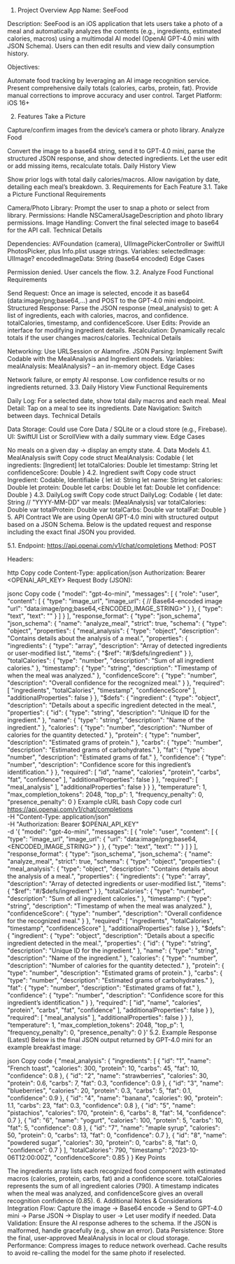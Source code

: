 1. Project Overview
App Name: SeeFood

Description:
SeeFood is an iOS application that lets users take a photo of a meal and automatically analyzes the contents (e.g., ingredients, estimated calories, macros) using a multimodal AI model (OpenAI GPT-4.0 mini with JSON Schema). Users can then edit results and view daily consumption history.

Objectives:

Automate food tracking by leveraging an AI image recognition service.
Present comprehensive daily totals (calories, carbs, protein, fat).
Provide manual corrections to improve accuracy and user control.
Target Platform: iOS 16+

2. Features
Take a Picture

Capture/confirm images from the device’s camera or photo library.
Analyze Food

Convert the image to a base64 string, send it to GPT-4.0 mini, parse the structured JSON response, and show detected ingredients.
Let the user edit or add missing items, recalculate totals.
Daily History View

Show prior logs with total daily calories/macros.
Allow navigation by date, detailing each meal’s breakdown.
3. Requirements for Each Feature
3.1. Take a Picture
Functional Requirements

Camera/Photo Library: Prompt the user to snap a photo or select from library.
Permissions: Handle NSCameraUsageDescription and photo library permissions.
Image Handling: Convert the final selected image to base64 for the API call.
Technical Details

Dependencies: AVFoundation (camera), UIImagePickerController or SwiftUI PhotosPicker, plus Info.plist usage strings.
Variables:
selectedImage: UIImage?
encodedImageData: String (base64 encoded)
Edge Cases

Permission denied.
User cancels the flow.
3.2. Analyze Food
Functional Requirements

Send Request: Once an image is selected, encode it as base64 (data:image/png;base64,...) and POST to the GPT-4.0 mini endpoint.
Structured Response: Parse the JSON response (meal_analysis) to get:
A list of ingredients, each with calories, macros, and confidence.
totalCalories, timestamp, and confidenceScore.
User Edits: Provide an interface for modifying ingredient details.
Recalculation: Dynamically recalc totals if the user changes macros/calories.
Technical Details

Networking: Use URLSession or Alamofire.
JSON Parsing: Implement Swift Codable with the MealAnalysis and Ingredient models.
Variables:
mealAnalysis: MealAnalysis? – an in-memory object.
Edge Cases

Network failure, or empty AI response.
Low confidence results or no ingredients returned.
3.3. Daily History View
Functional Requirements

Daily Log: For a selected date, show total daily macros and each meal.
Meal Detail: Tap on a meal to see its ingredients.
Date Navigation: Switch between days.
Technical Details

Data Storage: Could use Core Data / SQLite or a cloud store (e.g., Firebase).
UI: SwiftUI List or ScrollView with a daily summary view.
Edge Cases

No meals on a given day → display an empty state.
4. Data Models
4.1. MealAnalysis
swift
Copy code
struct MealAnalysis: Codable {
    let ingredients: [Ingredient]
    let totalCalories: Double
    let timestamp: String
    let confidenceScore: Double
}
4.2. Ingredient
swift
Copy code
struct Ingredient: Codable, Identifiable {
    let id: String
    let name: String
    let calories: Double
    let protein: Double
    let carbs: Double
    let fat: Double
    let confidence: Double
}
4.3. DailyLog
swift
Copy code
struct DailyLog: Codable {
    let date: String // "YYYY-MM-DD"
    var meals: [MealAnalysis]
    var totalCalories: Double
    var totalProtein: Double
    var totalCarbs: Double
    var totalFat: Double
}
5. API Contract
We are using OpenAI GPT-4.0 mini with structured output based on a JSON Schema. Below is the updated request and response including the exact final JSON you provided.

5.1. Endpoint: https://api.openai.com/v1/chat/completions
Method: POST

Headers:

http
Copy code
Content-Type: application/json
Authorization: Bearer <OPENAI_API_KEY>
Request Body (JSON):

jsonc
Copy code
{
  "model": "gpt-4o-mini",
  "messages": [
    {
      "role": "user",
      "content": [
        {
          "type": "image_url",
          "image_url": {
            // Base64-encoded image
            "url": "data:image/png;base64,<ENCODED_IMAGE_STRING>"
          }
        },
        {
          "type": "text",
          "text": ""
        }
      ]
    }
  ],
  "response_format": {
    "type": "json_schema",
    "json_schema": {
      "name": "analyze_meal",
      "strict": true,
      "schema": {
        "type": "object",
        "properties": {
          "meal_analysis": {
            "type": "object",
            "description": "Contains details about the analysis of a meal.",
            "properties": {
              "ingredients": {
                "type": "array",
                "description": "Array of detected ingredients or user-modified list.",
                "items": {
                  "$ref": "#/$defs/ingredient"
                }
              },
              "totalCalories": {
                "type": "number",
                "description": "Sum of all ingredient calories."
              },
              "timestamp": {
                "type": "string",
                "description": "Timestamp of when the meal was analyzed."
              },
              "confidenceScore": {
                "type": "number",
                "description": "Overall confidence for the recognized meal."
              }
            },
            "required": [
              "ingredients",
              "totalCalories",
              "timestamp",
              "confidenceScore"
            ],
            "additionalProperties": false
          }
        },
        "$defs": {
          "ingredient": {
            "type": "object",
            "description": "Details about a specific ingredient detected in the meal.",
            "properties": {
              "id": {
                "type": "string",
                "description": "Unique ID for the ingredient."
              },
              "name": {
                "type": "string",
                "description": "Name of the ingredient."
              },
              "calories": {
                "type": "number",
                "description": "Number of calories for the quantity detected."
              },
              "protein": {
                "type": "number",
                "description": "Estimated grams of protein."
              },
              "carbs": {
                "type": "number",
                "description": "Estimated grams of carbohydrates."
              },
              "fat": {
                "type": "number",
                "description": "Estimated grams of fat."
              },
              "confidence": {
                "type": "number",
                "description": "Confidence score for this ingredient’s identification."
              }
            },
            "required": [
              "id",
              "name",
              "calories",
              "protein",
              "carbs",
              "fat",
              "confidence"
            ],
            "additionalProperties": false
          }
        },
        "required": [
          "meal_analysis"
        ],
        "additionalProperties": false
      }
    }
  },
  "temperature": 1,
  "max_completion_tokens": 2048,
  "top_p": 1,
  "frequency_penalty": 0,
  "presence_penalty": 0
}
Example cURL
bash
Copy code
curl https://api.openai.com/v1/chat/completions \
  -H "Content-Type: application/json" \
  -H "Authorization: Bearer $OPENAI_API_KEY" \
  -d '{
    "model": "gpt-4o-mini",
    "messages": [
      {
        "role": "user",
        "content": [
          {
            "type": "image_url",
            "image_url": {
              "url": "data:image/png;base64,<ENCODED_IMAGE_STRING>"
            }
          },
          {
            "type": "text",
            "text": ""
          }
        ]
      }
    ],
    "response_format": {
      "type": "json_schema",
      "json_schema": {
        "name": "analyze_meal",
        "strict": true,
        "schema": {
          "type": "object",
          "properties": {
            "meal_analysis": {
              "type": "object",
              "description": "Contains details about the analysis of a meal.",
              "properties": {
                "ingredients": {
                  "type": "array",
                  "description": "Array of detected ingredients or user-modified list.",
                  "items": {
                    "$ref": "#/$defs/ingredient"
                  }
                },
                "totalCalories": {
                  "type": "number",
                  "description": "Sum of all ingredient calories."
                },
                "timestamp": {
                  "type": "string",
                  "description": "Timestamp of when the meal was analyzed."
                },
                "confidenceScore": {
                  "type": "number",
                  "description": "Overall confidence for the recognized meal."
                }
              },
              "required": [
                "ingredients",
                "totalCalories",
                "timestamp",
                "confidenceScore"
              ],
              "additionalProperties": false
            }
          },
          "$defs": {
            "ingredient": {
              "type": "object",
              "description": "Details about a specific ingredient detected in the meal.",
              "properties": {
                "id": {
                  "type": "string",
                  "description": "Unique ID for the ingredient."
                },
                "name": {
                  "type": "string",
                  "description": "Name of the ingredient."
                },
                "calories": {
                  "type": "number",
                  "description": "Number of calories for the quantity detected."
                },
                "protein": {
                  "type": "number",
                  "description": "Estimated grams of protein."
                },
                "carbs": {
                  "type": "number",
                  "description": "Estimated grams of carbohydrates."
                },
                "fat": {
                  "type": "number",
                  "description": "Estimated grams of fat."
                },
                "confidence": {
                  "type": "number",
                  "description": "Confidence score for this ingredient’s identification."
                }
              },
              "required": [
                "id",
                "name",
                "calories",
                "protein",
                "carbs",
                "fat",
                "confidence"
              ],
              "additionalProperties": false
            }
          },
          "required": [
            "meal_analysis"
          ],
          "additionalProperties": false
        }
      }
    },
    "temperature": 1,
    "max_completion_tokens": 2048,
    "top_p": 1,
    "frequency_penalty": 0,
    "presence_penalty": 0
  }'
5.2. Example Response (Latest)
Below is the final JSON output returned by GPT-4.0 mini for an example breakfast image:

json
Copy code
{
  "meal_analysis": {
    "ingredients": [
      {
        "id": "1",
        "name": "French toast",
        "calories": 300,
        "protein": 10,
        "carbs": 45,
        "fat": 10,
        "confidence": 0.8
      },
      {
        "id": "2",
        "name": "strawberries",
        "calories": 30,
        "protein": 0.6,
        "carbs": 7,
        "fat": 0.3,
        "confidence": 0.9
      },
      {
        "id": "3",
        "name": "blueberries",
        "calories": 20,
        "protein": 0.3,
        "carbs": 5,
        "fat": 0.1,
        "confidence": 0.9
      },
      {
        "id": "4",
        "name": "banana",
        "calories": 90,
        "protein": 1.1,
        "carbs": 23,
        "fat": 0.3,
        "confidence": 0.8
      },
      {
        "id": "5",
        "name": "pistachios",
        "calories": 170,
        "protein": 6,
        "carbs": 8,
        "fat": 14,
        "confidence": 0.7
      },
      {
        "id": "6",
        "name": "yogurt",
        "calories": 100,
        "protein": 5,
        "carbs": 10,
        "fat": 5,
        "confidence": 0.8
      },
      {
        "id": "7",
        "name": "maple syrup",
        "calories": 50,
        "protein": 0,
        "carbs": 13,
        "fat": 0,
        "confidence": 0.7
      },
      {
        "id": "8",
        "name": "powdered sugar",
        "calories": 30,
        "protein": 0,
        "carbs": 8,
        "fat": 0,
        "confidence": 0.7
      }
    ],
    "totalCalories": 790,
    "timestamp": "2023-10-06T12:00:00Z",
    "confidenceScore": 0.85
  }
}
Key Points

The ingredients array lists each recognized food component with estimated macros (calories, protein, carbs, fat) and a confidence score.
totalCalories represents the sum of all ingredient calories (790).
A timestamp indicates when the meal was analyzed, and confidenceScore gives an overall recognition confidence (0.85).
6. Additional Notes & Considerations
Integration Flow:
Capture the image → Base64 encode → Send to GPT-4.0 mini → Parse JSON → Display to user → Let user modify if needed.
Data Validation:
Ensure the AI response adheres to the schema. If the JSON is malformed, handle gracefully (e.g., show an error).
Data Persistence:
Store the final, user-approved MealAnalysis in local or cloud storage.
Performance:
Compress images to reduce network overhead.
Cache results to avoid re-calling the model for the same photo if reselected.
